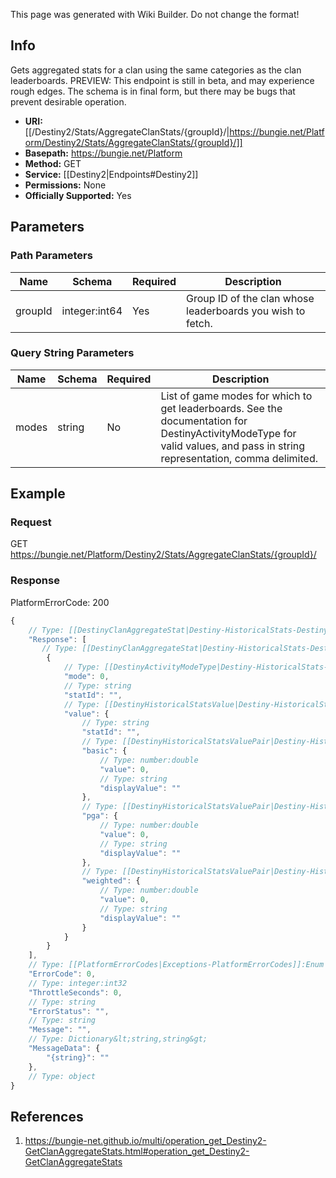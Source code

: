 <span class="wiki-builder">This page was generated with Wiki Builder. Do not change the format!</span>

## Info
Gets aggregated stats for a clan using the same categories as the clan leaderboards.  PREVIEW: This endpoint is still in beta, and may experience rough edges.  The schema is in final form, but there may be bugs that prevent desirable operation.

* **URI:** [[/Destiny2/Stats/AggregateClanStats/{groupId}/|https://bungie.net/Platform/Destiny2/Stats/AggregateClanStats/{groupId}/]]
* **Basepath:** https://bungie.net/Platform
* **Method:** GET
* **Service:** [[Destiny2|Endpoints#Destiny2]]
* **Permissions:** None
* **Officially Supported:** Yes

## Parameters
### Path Parameters
Name | Schema | Required | Description
---- | ------ | -------- | -----------
groupId | integer:int64 | Yes | Group ID of the clan whose leaderboards you wish to fetch.

### Query String Parameters
Name | Schema | Required | Description
---- | ------ | -------- | -----------
modes | string | No | List of game modes for which to get leaderboards. See the documentation for DestinyActivityModeType for valid values, and pass in string representation, comma delimited.

## Example
### Request
GET https://bungie.net/Platform/Destiny2/Stats/AggregateClanStats/{groupId}/

### Response
PlatformErrorCode: 200
```javascript
{
    // Type: [[DestinyClanAggregateStat|Destiny-HistoricalStats-DestinyClanAggregateStat]][]
    "Response": [
       // Type: [[DestinyClanAggregateStat|Destiny-HistoricalStats-DestinyClanAggregateStat]]
        {
            // Type: [[DestinyActivityModeType|Destiny-HistoricalStats-Definitions-DestinyActivityModeType]]:Enum
            "mode": 0,
            // Type: string
            "statId": "",
            // Type: [[DestinyHistoricalStatsValue|Destiny-HistoricalStats-DestinyHistoricalStatsValue]]
            "value": {
                // Type: string
                "statId": "",
                // Type: [[DestinyHistoricalStatsValuePair|Destiny-HistoricalStats-DestinyHistoricalStatsValuePair]]
                "basic": {
                    // Type: number:double
                    "value": 0,
                    // Type: string
                    "displayValue": ""
                },
                // Type: [[DestinyHistoricalStatsValuePair|Destiny-HistoricalStats-DestinyHistoricalStatsValuePair]]
                "pga": {
                    // Type: number:double
                    "value": 0,
                    // Type: string
                    "displayValue": ""
                },
                // Type: [[DestinyHistoricalStatsValuePair|Destiny-HistoricalStats-DestinyHistoricalStatsValuePair]]
                "weighted": {
                    // Type: number:double
                    "value": 0,
                    // Type: string
                    "displayValue": ""
                }
            }
        }
    ],
    // Type: [[PlatformErrorCodes|Exceptions-PlatformErrorCodes]]:Enum
    "ErrorCode": 0,
    // Type: integer:int32
    "ThrottleSeconds": 0,
    // Type: string
    "ErrorStatus": "",
    // Type: string
    "Message": "",
    // Type: Dictionary&lt;string,string&gt;
    "MessageData": {
        "{string}": ""
    },
    // Type: object
}

```

## References
1. https://bungie-net.github.io/multi/operation_get_Destiny2-GetClanAggregateStats.html#operation_get_Destiny2-GetClanAggregateStats
